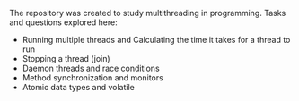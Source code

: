 The repository was created to study multithreading in programming.
Tasks and questions explored here:

- Running multiple threads and Calculating the time it takes for a thread to run
- Stopping a thread (join)
- Daemon threads and race conditions
- Method synchronization and monitors 
- Atomic data types and volatile
